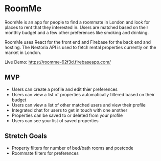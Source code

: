 # RoomMe

RoomMe is an app for people to find a roommate in London and look for places to rent that they interested in. Users are matched based on their monthly budget and a few other preferences like smoking and drinking.

RoomMe uses React for the front end and Firebase for the back end and hosting. The Nestoria API is used to fetch rental properties currently on the market in London.

Live Demo: https://roomme-92f3d.firebaseapp.com/

## MVP

- Users can create a profile and edit thier preferences
- Users can view a list of properties automatically filtered based on their budget
- Users can view a list of other matched users and view their profile
- Integrated chat for users to get in touch with one another
- Properties can be saved to or deleted from your profile
- Users can see your list of saved properties

## Stretch Goals

- Property filters for number of bed/bath rooms and postcode
- Roommate filters for preferences
